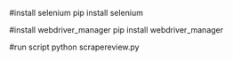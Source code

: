#install selenium 
pip install selenium

#install webdriver_manager
pip install webdriver_manager

#run script
python scrapereview.py
